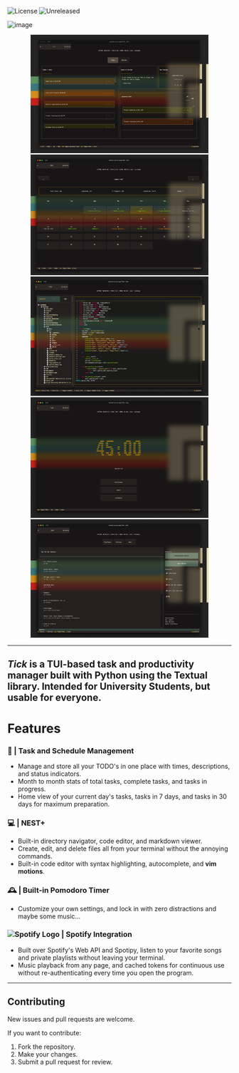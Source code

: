 ![License](https://img.shields.io/badge/license-MIT-blue)
![Unreleased](https://img.shields.io/badge/unreleased-in%20development-orange)


![image](https://github.com/user-attachments/assets/f092a9ba-5b99-4763-8259-6af2b54f3cd4)

<div align="center">
  <img src="images/ss1.png" alt="Screenshot 1" width="400">
  <img src="images/ss2.png" alt="Screenshot 2" width="400">
  <img src="images/ss3.png" alt="Screenshot 3" width="400">
  <img src="images/ss4.png" alt="Screenshot 4" width="400">
  <img src="images/ss5.png" alt="Screenshot 5" width="400">
</div>





--- 
**_Tick_** is a TUI-based task and productivity manager built with Python using the Textual library. Intended for University Students, but usable for everyone. 
---

#  **Features**

### 📝 | **Task and Schedule Management**
- Manage and store all your TODO's in one place with times, descriptions, and status indicators.  
- Month to month stats of total tasks, complete tasks, and tasks in progress.
- Home view of your current day's tasks, tasks in 7 days, and tasks in 30 days for maximum preparation.  


### 💻 | **NEST+**
- Built-in directory navigator, code editor, and markdown viewer.  
- Create, edit, and delete files all from your terminal without the annoying commands.  
- Built-in code editor with syntax highlighting, autocomplete, and **vim motions**.  


### 🕰️ | **Built-in Pomodoro Timer**
- Customize your own settings, and lock in with zero distractions and maybe some music...  


### <img src="https://upload.wikimedia.org/wikipedia/commons/1/19/Spotify_logo_without_text.svg" alt="Spotify Logo" width="20" /> | **Spotify Integration**
- Built over Spotify's Web API and Spotipy, listen to your favorite songs and private playlists without leaving your terminal.  
- Music playback from any page, and cached tokens for continuous use without re-authenticating every time you open the program.  

---

## Contributing

New issues and pull requests are welcome.

If you want to contribute:
1. Fork the repository.
2. Make your changes.
3. Submit a pull request for review.

